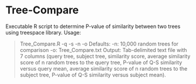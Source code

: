 # Tree-Compare
Executable R script to determine P-value of similarity between two trees using treespace library.
Usage:
> Tree_Compare.R -q <query> -s <subject> -n <ncomparisons> -o <output>
Defaults:
  -n: 10,000 random trees for comparison
  -o: Tree_Compare.txt
Output:
Tab-delimited text file with 7 columns (query tree, subject tree, similarity score, average similarity score of n random trees to the query tree, P-value of Q-S similarity versus query mean, average similarity score of n random trees to the subject tree, P-value of Q-S similarity versus subject mean).
